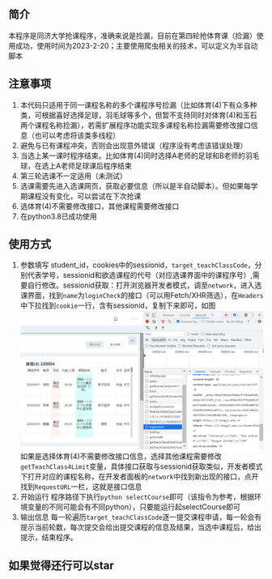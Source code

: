## 简介
本程序是同济大学抢课程序，准确来说是捡漏，目前在第四轮抢体育课（捡漏）使用成功，使用时间为2023-2-20；主要使用爬虫相关的技术，可以定义为半自动脚本

## 注意事项
1. 本代码只适用于同一课程名称的多个课程序号捡漏（比如体育(4)下有众多种类，可根据喜好选择足球，羽毛球等多个，但暂不支持同时对体育(4)和玉石两个课程名称捡漏），若需扩展程序功能实现多课程名称捡漏需要修改接口信息（也可以考虑将该类多线程）
2. 避免与已有课程冲突，否则会出现意外错误（程序没有考虑该错误处理）
3. 当选上某一课时程序结束。比如体育(4)同时选择A老师的足球和B老师的羽毛球，在选上A老师足球课后程序结束
4. 第三轮选课不一定适用（未测试）
5. 选课需要先进入选课网页，获取必要信息（所以是半自动脚本）。但如果每学期课程没有变化，可以尝试在下次抢课
6. 选体育(4)不需要修改接口，其他课程需要修改接口
7. 在python3.8已成功使用

## 使用方式
1. 参数填写
student_id，cookies中的sessionid，`target_teachClassCode`，分别代表学号，sessionid和欲选课程的代号（对应选课界面中的课程序号）,需要自行修改。sessionid获取：打开浏览器开发者模式，调至`network`，进入选课界面，找到`name`为`loginCheck`的接口（可以用Fetch/XHR筛选），在`Headers`中下拉找到`cookie`一行，含有sessionid，复制下来即可，如图![1](./img/1.png)
如果是选择体育(4)不需要修改接口信息，选择其他课程需要修改`getTeachClass4Limit`变量，具体接口获取与sessionid获取类似，开发者模式下打开对应的课程名称，在开发者面板的`network`中找到新出现的接口，点开找到`RequestURL`一栏，这就是接口信息
2. 开始运行
程序路径下执行`python selectCourse`即可（该指令为参考，根据环境变量的不同可能会有不同python），只要能运行起selectCourse即可
3. 输出信息
每一轮遍历`target_teachClassCode`逐一提交课程申请，每一轮会有提示当前轮数，每次提交会给出提交课程的信息及结果，当选中课程后，给出提示，结束程序。

## 如果觉得还行可以star
